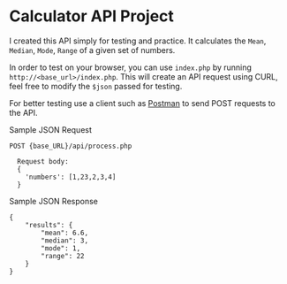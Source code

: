 # Calculator API Project

I created this API simply for testing and practice. It calculates the `Mean`, `Median`, `Mode`, `Range` of a given set of numbers.
 
In order to test on your browser, you can use `index.php` by running `http://<base_url>/index.php`. This will create an API request using CURL, feel free to modify the `$json` passed for testing. 

For better testing use a client such as [Postman](https://www.getpostman.com/) to send POST requests to the API.

Sample JSON Request
```
POST {base_URL}/api/process.php

  Request body:
  {
    'numbers': [1,23,2,3,4]
  }
```
Sample JSON Response
```
{
    "results": {
        "mean": 6.6,
        "median": 3,
        "mode": 1,
        "range": 22
    }
}
```